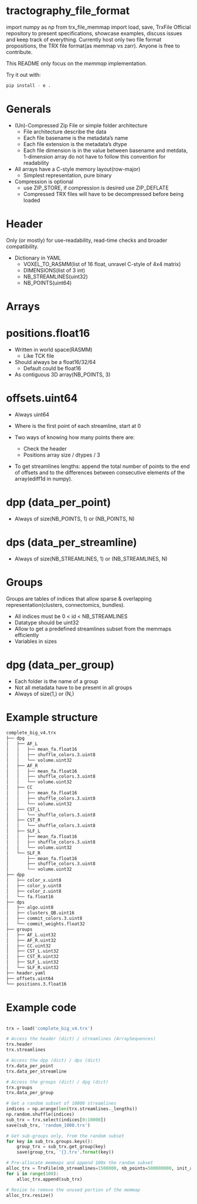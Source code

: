 # tractography_file_format
import numpy as np
from trx_file_memmap import load, save, TrxFile
Official repository to present specifications, showcase examples, discuss issues and keep track of everything.
Currently host only two file format propositions, the TRX file format(as memmap vs zarr). Anyone is free to contribute.

This README only focus on the _memmap_ implementation.

Try it out with:
```bash
pip install - e .
```

# Generals
- (Un)-Compressed Zip File or simple folder architecture
    - File architecture describe the data
    - Each file basename is the metadata’s name
    - Each file extension is the metadata’s dtype
    - Each file dimension is in the value between basename and metdata,  1-dimension array do not have to follow this convention for readability
- All arrays have a C-style memory layout(row-major)
    -  Simplest representation, pure binary
- Compression is optional
    - use ZIP_STORE, if compression is desired use ZIP_DEFLATE
    - Compressed TRX files will have to be decompressed before being loaded

# Header
Only (or mostly) for use-readability, read-time checks and broader compatibility.

- Dictionary in YAML
    - VOXEL_TO_RASMM(list of 16 float, unravel C-style of 4x4 matrix)
    - DIMENSIONS(list of 3 int)
    - NB_STREAMLINES(uint32)
    - NB_POINTS(uint64)

# Arrays
# positions.float16
- Written in world space(RASMM)
    - Like TCK file
- Should always be a float16/32/64
    - Default could be float16
- As contiguous 3D array(NB_POINTS, 3)

# offsets.uint64
- Always uint64
- Where is the first point of each streamline, start at 0
- Two ways of knowing how many points there are:
    - Check the header
    - Positions array size / dtypes / 3

- To get streamlines lengths: append the total number of points to the end of offsets and to the differences between consecutive elements of the array(ediff1d in numpy).

# dpp (data_per_point)
- Always of size(NB_POINTS, 1) or (NB_POINTS, N)

# dps (data_per_streamline)
- Always of size(NB_STREAMLINES, 1) or (NB_STREAMLINES, N)

# Groups
Groups are tables of indices that allow sparse & overlapping representation(clusters, connectomics, bundles).
- All indices must be 0 < id < NB_STREAMLINES
- Datatype should be uint32
- Allow to get a predefined streamlines subset from the memmaps efficiently
- Variables in sizes

# dpg (data_per_group)
- Each folder is the name of a group
- Not all metadata have to be present in all groups
- Always of size(1,) or (N,)

# Example structure
```bash
complete_big_v4.trx
├── dpg
│   ├── AF_L
│   │   ├── mean_fa.float16
│   │   ├── shuffle_colors.3.uint8
│   │   └── volume.uint32
│   ├── AF_R
│   │   ├── mean_fa.float16
│   │   ├── shuffle_colors.3.uint8
│   │   └── volume.uint32
│   ├── CC
│   │   ├── mean_fa.float16
│   │   ├── shuffle_colors.3.uint8
│   │   └── volume.uint32
│   ├── CST_L
│   │   └── shuffle_colors.3.uint8
│   ├── CST_R
│   │   └── shuffle_colors.3.uint8
│   ├── SLF_L
│   │   ├── mean_fa.float16
│   │   ├── shuffle_colors.3.uint8
│   │   └── volume.uint32
│   └── SLF_R
│       ├── mean_fa.float16
│       ├── shuffle_colors.3.uint8
│       └── volume.uint32
├── dpp
│   ├── color_x.uint8
│   ├── color_y.uint8
│   ├── color_z.uint8
│   └── fa.float16
├── dps
│   ├── algo.uint8
│   ├── clusters_QB.uint16
│   ├── commit_colors.3.uint8
│   └── commit_weights.float32
├── groups
│   ├── AF_L.uint32
│   ├── AF_R.uint32
│   ├── CC.uint32
│   ├── CST_L.uint32
│   ├── CST_R.uint32
│   ├── SLF_L.uint32
│   └── SLF_R.uint32
├── header.yaml
├── offsets.uint64
└── positions.3.float16
```

# Example code
```python

trx = load('complete_big_v4.trx')

# Access the header (dict) / streamlines (ArraySequences)
trx.header
trx.streamlines

# Access the dpp (dict) / dps (dict)
trx.data_per_point
trx.data_per_streamline

# Access the groups (dict) / dpg (dict)
trx.groups
trx.data_per_group

# Get a random subset of 10000 streamlines
indices = np.arange(len(trx.streamlines._lengths))
np.random.shuffle(indices)
sub_trx = trx.select(indices[0:10000])
save(sub_trx, 'random_1000.trx')

# Get sub-groups only, from the random subset
for key in sub_trx.groups.keys():
    group_trx = sub_trx.get_group(key)
    save(group_trx, '{}.trx'.format(key)) 

# Pre-allocate memmaps and append 100x the random subset
alloc_trx = TrxFile(nb_streamlines=1500000, nb_points=500000000, init_as=trx)
for i in range(100):
    alloc_trx.append(sub_trx)

# Resize to remove the unused portion of the memmap
alloc_trx.resize()
```
